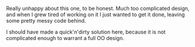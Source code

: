 Really unhappy about this one, to be honest. Much too complicated design, and when I grew tired of working on it I just wanted to get it done, leaving some pretty messy code behind. 

I should have made a quick'n'dirty solution here, because it is not complicated enough to warrant a full OO design. 